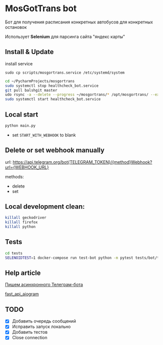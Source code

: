 # MosGotTrans bot
Бот для получения расписания конкретных автобусов для конкретных остановок

Использует **Selenium** для парсинга сайта "яндекс карты" 

## Install & Update

install service

    sudo cp scripts/mosgortrans.service /etc/systemd/system

```bash
cd ~/PycharmProjects/mosgortrans
sudo systemctl stop healthcheck_bot.service
git pull balshgit master
udo rsync -a --delete --progress ~/mosgortrans/* /opt/mosgortrans/ --exclude .git
sudo systemctl start healthcheck_bot.service
```

## Local start
```bash
python main.py
```

- set `START_WITH_WEBHOOK` to blank

## Delete or set webhook manually

url: https://api.telegram.org/bot{TELEGRAM_TOKEN}/{method}Webhook?url={WEBHOOK_URL}

methods:
- delete
- set


## Local development clean:

```bash
killall geckodriver
killall firefox
killall python
```

## Tests

```bash
cd tests
SELENOIDTEST=1 docker-compose run test-bot python -m pytest tests/bot/test_bot_selenoid.py::test_selenoid_text -vv
```

## Help article

[Пишем асинхронного Телеграм-бота](https://habr.com/ru/company/kts/blog/598575/)

[fast_api_aiogram](https://programtalk.com/vs4/python/daya0576/he-weather-bot/telegram_bot/dependencies.py/)

## TODO

- [x] Добавить очередь сообщений
- [x] Исправить запуск локально
- [x] Добавить тестов
- [x] Close connection
